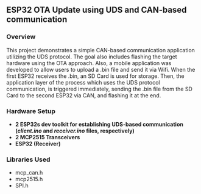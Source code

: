 
## ESP32 OTA Update using UDS and CAN-based communication

### Overview
This project demonstrates a simple CAN-based communication application utilizing the UDS protocol. The goal also includes flashing the target hardware using the OTA approach. Also, a mobile application was developed to allow users to upload a .bin file and send it via Wifi. When the first ESP32 receives the .bin, an SD Card is used for storage. Then, the application layer of the process which uses the UDS protocol communication, is triggered immediately, sending the .bin file from the SD Card to the second ESP32 via CAN, and flashing it at the end.

### Hardware Setup
- **2 ESP32s dev toolkit for establishing UDS-based communication (_client.ino_ and _receiver.ino_ files, respectively)**
- **2 MCP2515 Transceivers**
- **ESP32 (Receiver)**

### Libraries Used
- mcp_can.h
- mcp2515.h
- SPI.h

